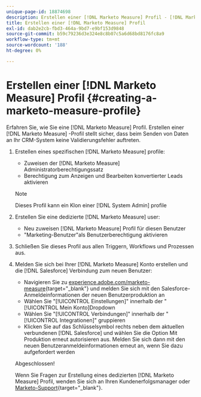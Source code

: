 ```yaml
---
unique-page-id: 18874698
description: Erstellen einer [!DNL Marketo Measure] Profil - [!DNL Marketo Measure] - Produktdokumentation
title: Erstellen einer [!DNL Marketo Measure] Profil
exl-id: dab2e2cb-fbd3-464a-9bd7-e9bf153d9848
source-git-commit: b59c79236d3e324e8c8b07c5a6d68bd8176fc8a9
workflow-type: tm+mt
source-wordcount: '188'
ht-degree: 0%

---
```


# Erstellen einer [!DNL Marketo Measure] Profil {#creating-a-marketo-measure-profile}

Erfahren Sie, wie Sie eine [!DNL Marketo Measure] Profil. Erstellen einer [!DNL Marketo Measure] -Profil stellt sicher, dass beim Senden von Daten an Ihr CRM-System keine Validierungsfehler auftreten.

1. Erstellen eines spezifischen [!DNL Marketo Measure] profile:

   * Zuweisen der [!DNL Marketo Measure] Administratorberechtigungssatz
   * Berechtigung zum Anzeigen und Bearbeiten konvertierter Leads aktivieren

   >[!NOTE]
   >
   >Dieses Profil kann ein Klon einer [!DNL System Admin] profile

1. Erstellen Sie eine dedizierte [!DNL Marketo Measure] user:

   * Neu zuweisen [!DNL Marketo Measure] Profil für diesen Benutzer
   * &quot;Marketing-Benutzer&quot;als Benutzerberechtigung aktivieren

1. Schließen Sie dieses Profil aus allen Triggern, Workflows und Prozessen aus.
1. Melden Sie sich bei Ihrer [!DNL Marketo Measure] Konto erstellen und die [!DNL Salesforce] Verbindung zum neuen Benutzer:

   * Navigieren Sie zu [experience.adobe.com/marketo-measure](https://experience.adobe.com/marketo-measure){target="_blank"} und melden Sie sich mit den Salesforce-Anmeldeinformationen der neuen Benutzerproduktion an
   * Wählen Sie &quot;[!UICONTROL Einstellungen]&quot; innerhalb der &quot;[!UICONTROL Mein Konto]Dropdown
   * Wählen Sie &quot;[!UICONTROL Verbindungen]&quot; innerhalb der &quot;[!UICONTROL Integrationen]&quot; gruppieren
   * Klicken Sie auf das Schlüsselsymbol rechts neben dem aktuellen verbundenen [!DNL Salesforce] und wählen Sie die Option Mit Produktion erneut autorisieren aus. Melden Sie sich dann mit den neuen Benutzeranmeldeinformationen erneut an, wenn Sie dazu aufgefordert werden

   Abgeschlossen!

   Wenn Sie Fragen zur Erstellung eines dedizierten [!DNL Marketo Measure] Profil, wenden Sie sich an Ihren Kundenerfolgsmanager oder [Marketo-Support](https://nation.marketo.com/t5/support/ct-p/Support){target="_blank"}.
